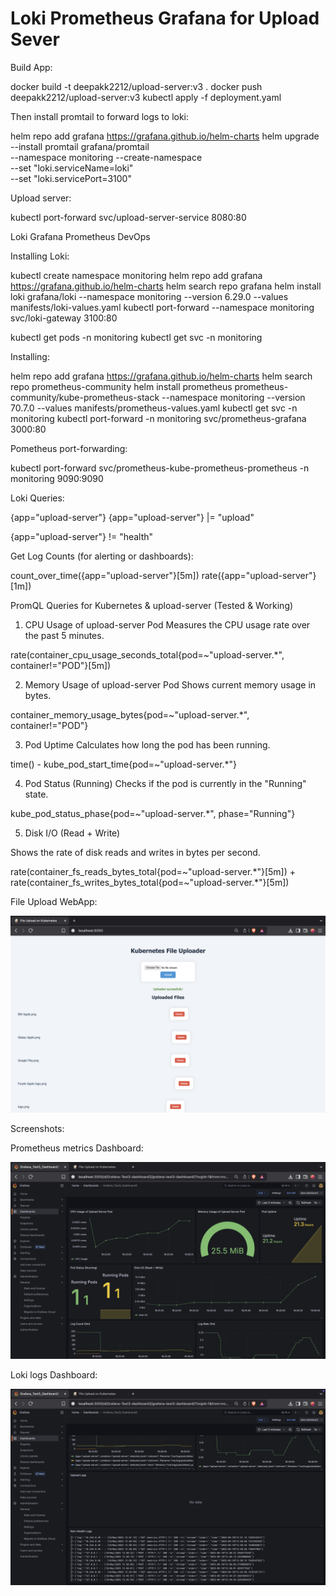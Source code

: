 # Loki Prometheus Grafana for Upload Sever


Build App:


docker build -t deepakk2212/upload-server:v3 .
docker push deepakk2212/upload-server:v3
kubectl apply -f deployment.yaml 



Then install promtail to forward logs to loki:

helm repo add grafana https://grafana.github.io/helm-charts
helm upgrade --install promtail grafana/promtail \
  --namespace monitoring --create-namespace \
  --set "loki.serviceName=loki" \
  --set "loki.servicePort=3100"


Upload server:

kubectl port-forward svc/upload-server-service 8080:80







Loki Grafana Prometheus DevOps

Installing Loki:

kubectl create namespace monitoring
helm repo add grafana https://grafana.github.io/helm-charts
helm search repo grafana
helm install loki grafana/loki --namespace monitoring --version 6.29.0 --values manifests/loki-values.yaml
kubectl port-forward --namespace monitoring svc/loki-gateway 3100:80




kubectl get pods -n monitoring
kubectl get svc -n monitoring




Installing:

helm repo add grafana https://grafana.github.io/helm-charts
helm search repo prometheus-community
helm install prometheus prometheus-community/kube-prometheus-stack --namespace monitoring --version 70.7.0 --values manifests/prometheus-values.yaml 
kubectl get svc -n monitoring
kubectl port-forward -n monitoring svc/prometheus-grafana 3000:80









Pometheus port-forwarding:

kubectl port-forward svc/prometheus-kube-prometheus-prometheus -n monitoring 9090:9090




Loki Queries:


{app="upload-server"}
{app="upload-server"} |= "upload"

{app="upload-server"} != "health"



Get Log Counts (for alerting or dashboards):

count_over_time({app="upload-server"}[5m])
rate({app="upload-server"}[1m])








PromQL Queries for Kubernetes & upload-server
(Tested & Working)

1. CPU Usage of upload-server Pod
Measures the CPU usage rate over the past 5 minutes.

rate(container_cpu_usage_seconds_total{pod=~"upload-server.*", container!="POD"}[5m])

2. Memory Usage of upload-server Pod
Shows current memory usage in bytes.

container_memory_usage_bytes{pod=~"upload-server.*", container!="POD"}

3. Pod Uptime
Calculates how long the pod has been running.

time() - kube_pod_start_time{pod=~"upload-server.*"}

4. Pod Status (Running)
Checks if the pod is currently in the "Running" state.

kube_pod_status_phase{pod=~"upload-server.*", phase="Running"}

5. Disk I/O (Read + Write)

Shows the rate of disk reads and writes in bytes per second.


rate(container_fs_reads_bytes_total{pod=~"upload-server.*"}[5m]) + 
rate(container_fs_writes_bytes_total{pod=~"upload-server.*"}[5m])





File Upload WebApp:


![image alt](https://github.com/Dpk808/Grafana_on_UploadServer/blob/main/Grafana%20Screenshots/2.%20UploadServer.png)



Screenshots:

Prometheus metrics Dashboard:

![image alt](https://github.com/Dpk808/Grafana_on_UploadServer/blob/main/Grafana%20Screenshots/3.%20Prometheus_Dashboard.png) 



Loki logs Dashboard:


![image alt](https://github.com/Dpk808/Grafana_on_UploadServer/blob/main/Grafana%20Screenshots/3.%20Loki_Dashboard.png)


